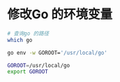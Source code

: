 # 修改Go 的环境变量


```bash
# 查询go 的路径
which go
```

```bash
go env -w GOROOT='/usr/local/go'

GOROOT=/usr/local/go
export GOROOT
```


